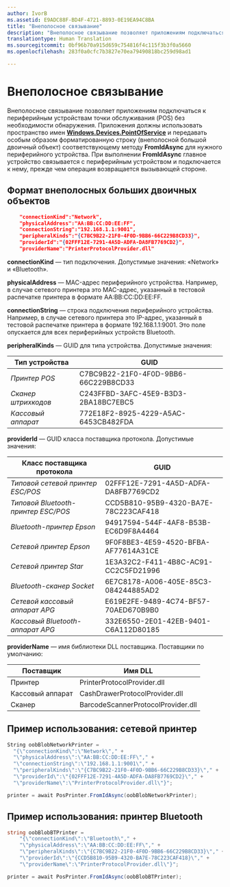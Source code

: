 ```yaml
---
author: IvorB
ms.assetid: E9ADC88F-BD4F-4721-8893-0E19EA94C8BA
title: "Внеполосное связывание"
description: "Внеполосное связывание позволяет приложениям подключаться к периферийным устройствам точки обслуживания (POS) без необходимости обнаружения."
translationtype: Human Translation
ms.sourcegitcommit: 0bf96b70a915d659c754816f4c115f3b3f0a5660
ms.openlocfilehash: 283f0a0cfc7b3827e70ea79490818bc259d98ad1

---
```

# Внеполосное связывание

Внеполосное связывание позволяет приложениям подключаться к периферийным устройствам точки обслуживания (POS) без необходимости обнаружения. Приложения должны использовать пространство имен [**Windows.Devices.PointOfService**](https://msdn.microsoft.com/library/windows/apps/windows.devices.pointofservice.aspx) и передавать особым образом форматированную строку (внеполосной большой двоичный объект) соответствующему методу **FromIdAsync** для нужного периферийного устройства. При выполнении **FromIdAsync** главное устройство связывается с периферийным устройством и подключается к нему, прежде чем операция возвращается вызывающей стороне.

## Формат внеполосных больших двоичных объектов

```json
    "connectionKind":"Network",
    "physicalAddress":"AA:BB:CC:DD:EE:FF",
    "connectionString":"192.168.1.1:9001",
    "peripheralKinds":"{C7BC9B22-21F0-4F0D-9BB6-66C229B8CD33}",
    "providerId":"{02FFF12E-7291-4A5D-ADFA-DA8FB7769CD2}",
    "providerName":"PrinterProtocolProvider.dll"
```

**connectionKind** — тип подключения. Допустимые значения: «Network» и «Bluetooth».

**physicalAddress** — MAC-адрес периферийного устройства. Например, в случае сетевого принтера это MAC-адрес, указанный в тестовой распечатке принтера в формате AA:BB:CC:DD:EE:FF.

**connectionString** — строка подключения периферийного устройства. Например, в случае сетевого принтера это IP-адрес, указанный в тестовой распечатке принтера в формате 192.168.1.1:9001. Это поле опускается для всех периферийных устройств Bluetooth.

**peripheralKinds** — GUID для типа устройства. Допустимые значения:

| Тип устройства | GUID |
| ---- | ---- |
| *Принтер POS* | C7BC9B22-21F0-4F0D-9BB6-66C229B8CD33 |
| *Сканер штрихкодов* | C243FFBD-3AFC-45E9-B3D3-2BA18BC7EBC5 |
| *Кассовый аппарат* | 772E18F2-8925-4229-A5AC-6453CB482FDA |


**providerId** — GUID класса поставщика протокола. Допустимые значения:

| Класс поставщика протокола | GUID |
| ---- | ---- |
| *Типовой сетевой принтер ESC/POS* | 02FFF12E-7291-4A5D-ADFA-DA8FB7769CD2 |
| *Типовой Bluetooth-принтер ESC/POS* | CCD5B810-95B9-4320-BA7E-78C223CAF418 |
| *Bluetooth-принтер Epson* | 94917594-544F-4AF8-B53B-EC6D9F8A4464 |
| *Сетевой принтер Epson* | 9F0F8BE3-4E59-4520-BFBA-AF77614A31CE |
| *Сетевой принтер Star* | 1E3A32C2-F411-4B8C-AC91-CC2C5FD21996 |
| *Bluetooth-сканер Socket* | 6E7C8178-A006-405E-85C3-084244885AD2 |
| *Сетевой кассовый аппарат APG* | E619E2FE-9489-4C74-BF57-70AED670B9B0 |
| *Кассовый Bluetooth-аппарат APG* | 332E6550-2E01-42EB-9401-C6A112D80185 |


**providerName** — имя библиотеки DLL поставщика. Поставщики по умолчанию:

| Поставщик | Имя DLL |
| ---- | ---- |
| Принтер | PrinterProtocolProvider.dll |
| Кассовый аппарат | CashDrawerProtocolProvider.dll |
| Сканер | BarcodeScannerProtocolProvider.dll |

## Пример использования: сетевой принтер

```csharp
String oobBlobNetworkPrinter =
  "{\"connectionKind\":\"Network\"," +
  "\"physicalAddress\":\"AA:BB:CC:DD:EE:FF\"," +
  "\"connectionString\":\"192.168.1.1:9001\"," +
  "\"peripheralKinds\":\"{C7BC9B22-21F0-4F0D-9BB6-66C229B8CD33}\"," +
  "\"providerId\":\"{02FFF12E-7291-4A5D-ADFA-DA8FB7769CD2}\"," +
  "\"providerName\":\"PrinterProtocolProvider.dll\"}";

printer = await PosPrinter.FromIdAsync(oobBlobNetworkPrinter);
```

## Пример использования: принтер Bluetooth

```csharp
string oobBlobBTPrinter =
    "{\"connectionKind\":\"Bluetooth\"," +
    "\"physicalAddress\":\"AA:BB:CC:DD:EE:FF\"," +
    "\"peripheralKinds\":\"{C7BC9B22-21F0-4F0D-9BB6-66C229B8CD33}\"," +
    "\"providerId\":\"{CCD5B810-95B9-4320-BA7E-78C223CAF418}\"," +
    "\"providerName\":\"PrinterProtocolProvider.dll\"}";

printer = await PosPrinter.FromIdAsync(oobBlobBTPrinter);

```



<!--HONumber=Aug16_HO3-->


